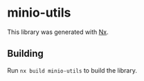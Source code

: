 # minio-utils

This library was generated with [Nx](https://nx.dev).

## Building

Run `nx build minio-utils` to build the library.
